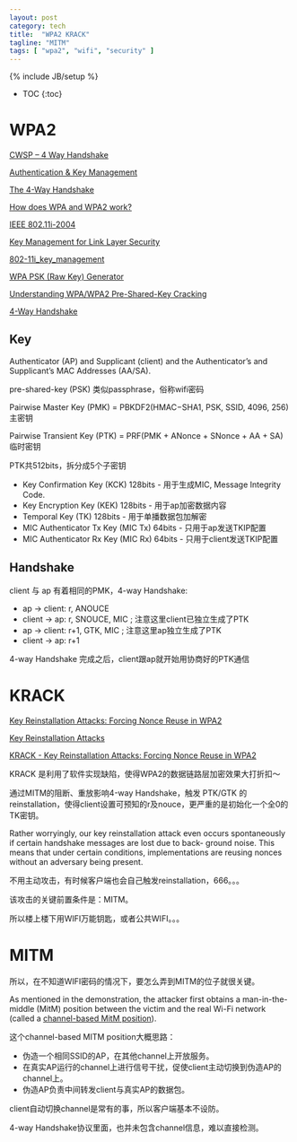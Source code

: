 ```yaml
---
layout: post
category: tech
title:  "WPA2 KRACK"
tagline: "MITM"
tags: [ "wpa2", "wifi", "security" ] 
---
```

{% include JB/setup %}

* TOC
{:toc}

# WPA2

[CWSP – 4 Way Handshake](https://mrncciew.com/2014/08/19/cwsp-4-way-handshake/)

[Authentication & Key Management](https://www.youtube.com/watch?v=8OPdE1MM1yE)

[The 4-Way Handshake](https://www.youtube.com/watch?v=9M8kVYFhMDw)

[How does WPA and WPA2 work?](https://www.youtube.com/watch?v=-Q_WXeEf8Fw)

[IEEE 802.11i-2004](https://en.wikipedia.org/wiki/IEEE_802.11i-2004)

[Key Management for Link Layer Security](http://www.ieee802.org/1/files/public/docs2004/AFjul04KimKey_Management_For_Link_Layer_Security.pdf)

[802-11i_key_management](https://www.cwnp.com/uploads/802-11i_key_management.pdf)

[WPA PSK (Raw Key) Generator](https://www.wireshark.org/tools/wpa-psk.html)

[Understanding WPA/WPA2 Pre-Shared-Key Cracking](https://www.ins1gn1a.com/understanding-wpa-psk-cracking/)

[4-Way Handshake](https://wlan1nde.wordpress.com/2014/10/27/4-way-handshake/)

## Key

Authenticator (AP) and Supplicant (client) and the Authenticator’s and Supplicant’s MAC Addresses (AA/SA).

pre-shared-key (PSK) 类似passphrase，俗称wifi密码

Pairwise Master Key (PMK) = PBKDF2(HMAC−SHA1, PSK, SSID, 4096, 256)  主密钥

Pairwise Transient Key (PTK)  = PRF(PMK + ANonce + SNonce + AA + SA) 临时密钥

PTK共512bits，拆分成5个子密钥
- Key Confirmation Key (KCK) 128bits - 用于生成MIC, Message Integrity Code.
- Key Encryption Key (KEK) 128bits - 用于ap加密数据内容
- Temporal Key (TK) 128bits - 用于单播数据包加解密
- MIC Authenticator Tx Key (MIC Tx) 64bits - 只用于ap发送TKIP配置
- MIC Authenticator Rx Key (MIC Rx) 64bits - 只用于client发送TKIP配置

## Handshake

client 与 ap 有着相同的PMK，4-way Handshake:
- ap -> client: r, ANOUCE
- client -> ap: r, SNOUCE, MIC ; 注意这里client已独立生成了PTK
- ap -> client: r+1, GTK, MIC ; 注意这里ap独立生成了PTK
- client -> ap: r+1

4-way Handshake 完成之后，client跟ap就开始用协商好的PTK通信 

# KRACK

[Key Reinstallation Attacks: Forcing Nonce Reuse in WPA2](https://papers.mathyvanhoef.com/ccs2017.pdf)

[Key Reinstallation Attacks](https://www.krackattacks.com/)

[KRACK - Key Reinstallation Attacks: Forcing Nonce Reuse in WPA2](https://www.youtube.com/watch?v=fOgJswt7nAc)

KRACK 是利用了软件实现缺陷，使得WPA2的数据链路层加密效果大打折扣～

通过MITM的阻断、重放影响4-way Handshake，触发 PTK/GTK 的reinstallation，使得client设置可预知的r及nouce，更严重的是初始化一个全0的TK密钥。

Rather worryingly, our key reinstallation attack even occurs spontaneously if certain handshake messages are lost due to back-
ground noise. This means that under certain conditions, implementations are reusing nonces without an adversary being present.

不用主动攻击，有时候客户端也会自己触发reinstallation，666。。。

该攻击的关键前置条件是：MITM。

所以楼上楼下用WIFI万能钥匙，或者公共WIFI。。。

# MITM

所以，在不知道WIFI密码的情况下，要怎么弄到MITM的位子就很关键。

As mentioned in the demonstration, the attacker first obtains a man-in-the-middle (MitM) position between the victim and the real Wi-Fi network (called a [channel-based MitM position](https://lirias.kuleuven.be/bitstream/123456789/473761/1/acsac2014.pdf)).

这个channel-based MITM position大概思路：
- 伪造一个相同SSID的AP，在其他channel上开放服务。
- 在真实AP运行的channel上进行信号干扰，促使client主动切换到伪造AP的channel上。
- 伪造AP负责中间转发client与真实AP的数据包。

client自动切换channel是常有的事，所以客户端基本不设防。

4-way Handshake协议里面，也并未包含channel信息，难以直接检测。

